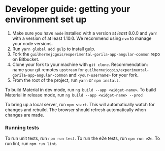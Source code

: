# Developer guide: getting your environment set up

1. Make sure you have `node` installed with a version at _least_ 8.0.0 and `yarn` with a version
   of at least 1.10.0. We recommend using `nvm` to manage your node versions.
2. Run `yarn global add gulp` to install gulp.
3. Fork the `guilhermejcgois/experimental-gorila-app-angular-common` repo on Bitbucket.
4. Clone your fork to your machine with `git clone`.
   Recommendation: name your git remotes `upstream` for `guilhermejcgois/experimental-gorila-app-angular-common`
   and `<your-username>` for your fork.
5. From the root of the project, run `yarn` or `npm install`.


To build Material in dev mode, run `ng build --app <widget-name>`.
To build Material in release mode, run `ng build --app <widget-name> --prod`

To bring up a local server, run `npm start`. This will automatically watch for changes
and rebuild. The browser should refresh automatically when changes are made.

### Running tests

To run unit tests, run `npm run test`.
To run the e2e tests, run `npm run e2e`.
To run lint, run `npm run lint`.
